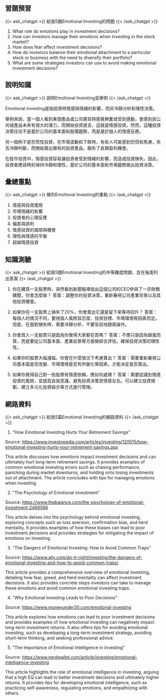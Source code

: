 ## 習題預習
{{< ask_chatgpt >}}
給我5題Emotional Investing的問題
{{< /ask_chatgpt >}}



1. What role do emotions play in investment decisions?
2. How can investors manage their emotions when investing in the stock market?
3. How does fear affect investment decisions?
4. How do investors balance their emotional attachment to a particular stock or business with the need to diversify their portfolio?
5. What are some strategies investors can use to avoid making emotional investment decisions?   

## 說明知識
{{< ask_chatgpt >}}
說明Emotional Investing並舉例
{{< /ask_chatgpt >}}



Emotional investing是指投資時情感與情緒的影響，而非冷靜分析和理性決策。

舉例來說，當一個人看到某個產品或公司廣告時感覺興奮或受到感動，會感到該公司或產品未來有很大的潛力，而開始投資進去，這就是情感投資。然而，這種投資決策往往不是基於公司的基本面和股價趨勢，而是基於個人的情感反應。

另一個例子是恐慌性投資，在市場波動和下跌時，有些人可能感到恐慌和焦慮，失去冷靜判斷，而開始賣出擁有的投資產品，錯失了長期盈利機會。

在股市投資中，情感投資容易讓投資者受到情緒的影響，而造成投資損失。因此，投資者應該時刻保持冷靜和理性，基於公司的基本面和市場趨勢做出投資決策。   

## 彙總重點
{{< ask_chatgpt >}}
條列Emotional Investing的重點
{{< /ask_chatgpt >}}



1. 情感與投資風險
2. 市場情緒的影響
3. 投資者的心理反應
4. 偏差與誤判
5. 情感投資的風險與機會
6. 理性與情感的平衡
7. 超越情感投資   

## 知識測驗
{{< ask_chatgpt >}}
給我5題Emotional Investing的中等難度問題，並在後面列出答案
{{< /ask_chatgpt >}}



1. 你在購買一支股票時，突然看到新聞報導指出這個公司的CEO參與了一宗財務醜聞，你會怎麼做？
答案：調整你的投資決策，重新審視公司產業背景以及其他投資機會。

2. 如果你在一支股票上損失了20%，你會賣出它還是留下來等待回升？
答案：每個人的情況不同，要視個人風險容忍度、投資目標、市場環境等因素而定。但是，在面對損失時，需要冷靜分析，不要盲目地跟風操作。

3. 你會買入一支股票只是因為你覺得大家都在買嗎？
答案：不應只是因為跟風而買，而是要從公司基本面、產業前景等方面做綜合評估，確保投資決策的理性性。

4. 如果你的股票大幅漲幅，你會在什麼情況下考慮賣出？
答案：需要重新審視公司基本面是否改變、市場環境是否有所變化等因素，才能決定是否賣出。

5. 如果你覺得自己對一些股票有情感依賴，應如何處理？
答案：需要認識到情感投資的風險，並提高自我意識，避免投資決策受情感左右。可以建立投資規劃，建立多元化投資組合等方式進行管理。   

## 網路資料
{{< ask_chatgpt >}}
給我5篇Emotional Investing的網路資料
{{< /ask_chatgpt >}}



1. "How Emotional Investing Hurts Your Retirement Savings"

Source: https://www.investopedia.com/articles/investing/120515/how-emotional-investing-hurts-your-retirement-savings.asp

This article discusses how emotions impact investment decisions and can ultimately hurt long-term retirement savings. It provides examples of common emotional investing errors such as chasing performance, panicking during market downturns, and holding onto losing investments out of attachment. The article concludes with tips for managing emotions when investing.

2. "The Psychology of Emotional Investment"

Source: https://www.thebalance.com/the-psychology-of-emotional-investment-2466568

This article delves into the psychology behind emotional investing, exploring concepts such as loss aversion, confirmation bias, and herd mentality. It provides examples of how these biases can lead to poor investment decisions and provides strategies for mitigating the impact of emotions on investing.

3. "The Dangers of Emotional Investing: How to Avoid Common Traps"

Source: https://www.ally.com/do-it-right/investing/the-dangers-of-emotional-investing-and-how-to-avoid-common-traps/

This article provides a comprehensive overview of emotional investing, detailing how fear, greed, and herd mentality can affect investment decisions. It also provides concrete steps investors can take to manage these emotions and avoid common emotional investing traps.

4. "Why Emotional Investing Leads to Poor Decisions"

Source: https://www.moneyunder30.com/emotional-investing

This article explores how emotions can lead to poor investment decisions and provides examples of how emotional investing can negatively impact long-term investment returns. It also offers tips for avoiding emotional investing, such as developing a long-term investment strategy, avoiding short-term thinking, and seeking professional advice.

5. "The Importance of Emotional Intelligence in Investing"

Source: https://www.nerdwallet.com/article/investing/emotional-intelligence-investing

This article highlights the role of emotional intelligence in investing, arguing that a high EQ can lead to better investment decisions and ultimately higher returns. It provides tips for developing emotional intelligence, such as practicing self-awareness, regulating emotions, and empathizing with others.   

